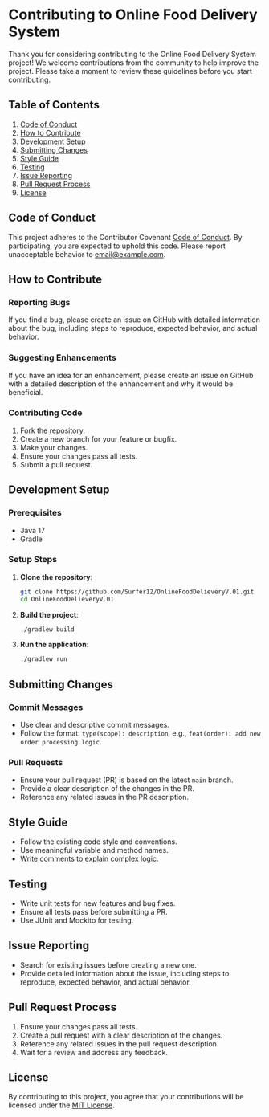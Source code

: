 # Contributing to Online Food Delivery System

Thank you for considering contributing to the Online Food Delivery System project! We welcome contributions from the community to help improve the project. Please take a moment to review these guidelines before you start contributing.

## Table of Contents

1. [Code of Conduct](#code-of-conduct)
2. [How to Contribute](#how-to-contribute)
3. [Development Setup](#development-setup)
4. [Submitting Changes](#submitting-changes)
5. [Style Guide](#style-guide)
6. [Testing](#testing)
7. [Issue Reporting](#issue-reporting)
8. [Pull Request Process](#pull-request-process)
9. [License](#license)

## Code of Conduct

This project adheres to the Contributor Covenant [Code of Conduct](CODE_OF_CONDUCT.md). By participating, you are expected to uphold this code. Please report unacceptable behavior to [email@example.com](mailto:email@example.com).

## How to Contribute

### Reporting Bugs

If you find a bug, please create an issue on GitHub with detailed information about the bug, including steps to reproduce, expected behavior, and actual behavior.

### Suggesting Enhancements

If you have an idea for an enhancement, please create an issue on GitHub with a detailed description of the enhancement and why it would be beneficial.

### Contributing Code

1. Fork the repository.
2. Create a new branch for your feature or bugfix.
3. Make your changes.
4. Ensure your changes pass all tests.
5. Submit a pull request.

## Development Setup

### Prerequisites

- Java 17
- Gradle

### Setup Steps

1. **Clone the repository**:
   ```sh
   git clone https://github.com/Surfer12/OnlineFoodDelieveryV.01.git
   cd OnlineFoodDelieveryV.01
   ```

2. **Build the project**:
   ```sh
   ./gradlew build
   ```

3. **Run the application**:
   ```sh
   ./gradlew run
   ```

## Submitting Changes

### Commit Messages

- Use clear and descriptive commit messages.
- Follow the format: `type(scope): description`, e.g., `feat(order): add new order processing logic`.

### Pull Requests

- Ensure your pull request (PR) is based on the latest `main` branch.
- Provide a clear description of the changes in the PR.
- Reference any related issues in the PR description.

## Style Guide

- Follow the existing code style and conventions.
- Use meaningful variable and method names.
- Write comments to explain complex logic.

## Testing

- Write unit tests for new features and bug fixes.
- Ensure all tests pass before submitting a PR.
- Use JUnit and Mockito for testing.

## Issue Reporting

- Search for existing issues before creating a new one.
- Provide detailed information about the issue, including steps to reproduce, expected behavior, and actual behavior.

## Pull Request Process

1. Ensure your changes pass all tests.
2. Create a pull request with a clear description of the changes.
3. Reference any related issues in the pull request description.
4. Wait for a review and address any feedback.

## License

By contributing to this project, you agree that your contributions will be licensed under the [MIT License](LICENSE).
